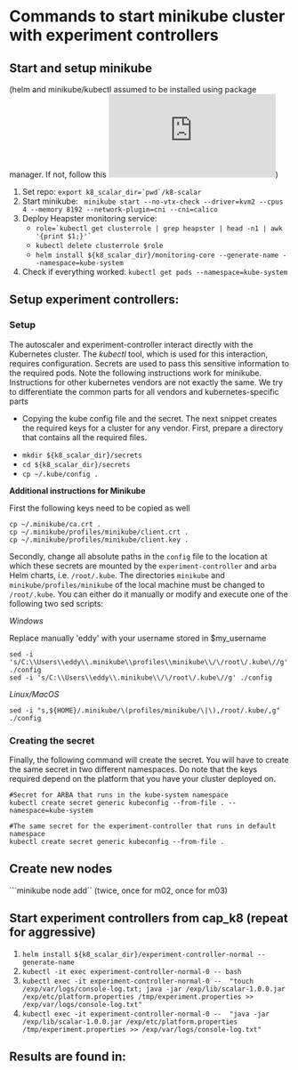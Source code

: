 # Commands to start minikube cluster with experiment controllers

## Start and setup minikube
(helm and minikube/kubectl assumed to be installed using package manager. If not, follow this ![md](https://github.com/Danacus/k8-scalar/blob/master/docs/tutorial.md))

1. Set repo: ```export k8_scalar_dir=`pwd`/k8-scalar```
2. Start minikube: ``` minikube start --no-vtx-check --driver=kvm2 --cpus 4 --memory 8192 --network-plugin=cni --cni=calico```
3. Deploy Heapster monitoring service: 
	- ```role=`kubectl get clusterrole | grep heapster | head -n1 | awk '{print $1;}'` ```
	- ```kubectl delete clusterrole $role```
	- ```helm install ${k8_scalar_dir}/monitoring-core --generate-name --namespace=kube-system```
4. Check if everything worked: ```kubectl get pods --namespace=kube-system```

## Setup experiment controllers:
### Setup
The autoscaler and experiment-controller interact directly with the Kubernetes cluster. The _kubectl_ tool, which is used for this interaction, requires configuration. Secrets are used to pass this sensitive information to the required pods. 
Note the following instructions work for minikube. Instructions for other kubernetes vendors are not exactly the same. We try to differentiate the common parts for all vendors and kubernetes-specific parts 

* Copying the kube config file and the secret. The next snippet creates the required keys for a cluster for any vendor. First, prepare a directory that contains all the required files. 

- ```mkdir ${k8_scalar_dir}/secrets```
- ```cd ${k8_scalar_dir}/secrets```
- ```cp ~/.kube/config .```

**Additional instructions for Minikube**

First the following keys need to be copied as well

```
cp ~/.minikube/ca.crt .
cp ~/.minikube/profiles/minikube/client.crt .
cp ~/.minikube/profiles/minikube/client.key .
```
Secondly, change all absolute paths in the  `config` file to the location at which these secrets are mounted by the `experiment-controller` and `arba` Helm charts, i.e. `/root/.kube`. The directories `minikube` and `minikube/profiles/minikube`  of the local machine must be changed to `/root/.kube`. You can either do it manually or modify and execute one of the following two sed scripts:

*Windows*

Replace manually 'eddy' with your username stored in $my_username
```
sed -i 's/C:\\Users\\eddy\\.minikube\\profiles\\minikube\\/\/root\/.kube\//g' ./config
sed -i 's/C:\\Users\\eddy\\.minikube\\/\/root\/.kube\//g' ./config
```

*Linux/MacOS*

```
sed -i "s,${HOME}/.minikube/\(profiles/minikube/\|\),/root/.kube/,g" ./config
```

### Creating the secret

Finally, the following command will create the secret. You will have to create the same secret in two different namespaces.  Do note that the keys required depend on the platform that you have your cluster deployed on.

```
#Secret for ARBA that runs in the kube-system namespace
kubectl create secret generic kubeconfig --from-file . --namespace=kube-system
```
```
#The same secret for the experiment-controller that runs in default namespace
kubectl create secret generic kubeconfig --from-file . 
```

## Create new nodes

```minikube node add`` (twice, once for m02, once for m03)

## Start experiment controllers from cap_k8 (repeat for aggressive)

1. ```helm install ${k8_scalar_dir}/experiment-controller-normal --generate-name```
1. ```kubectl -it exec experiment-controller-normal-0 -- bash```
3. ```kubectl exec -it experiment-controller-normal-0 --  "touch /exp/var/logs/console-log.txt; java -jar /exp/lib/scalar-1.0.0.jar /exp/etc/platform.properties /tmp/experiment.properties >> /exp/var/logs/console-log.txt"```
4. ```kubectl exec -it experiment-controller-normal-0 --  "java -jar /exp/lib/scalar-1.0.0.jar /exp/etc/platform.properties /tmp/experiment.properties >> /exp/var/logs/console-log.txt"```

## Results are found in: 
